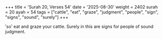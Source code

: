 +++
title = 'Surah 20, Verses 54'
date = '2025-08-30'
weight = 2402
surah = 20
ayah = 54
tags = ["cattle", "eat", "graze", "judgment", "people", "sign", "signs", "sound", "surely"]
+++

˹so˺ eat and graze your cattle. Surely in this are signs for people of sound judgment.